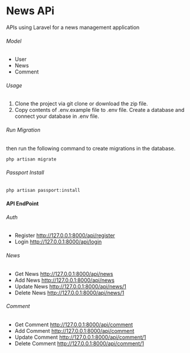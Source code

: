 # News APi
APIs using Laravel for a news management application

###### Model
- User
- News
- Comment


###### Usage
1. Clone the project via git clone or download the zip file.
2. Copy contents of .env.example file to .env file. Create a database and connect your database in .env file.

###### Run Migration
then run the following command to create migrations in the database.
```sh
php artisan migrate
```

###### Passport Install
```sh
php artisan passport:install
```

#### API EndPoint
###### Auth
- Register http://127.0.0.1:8000/api/register
- Login http://127.0.0.1:8000/api/login

###### News
- Get News http://127.0.0.1:8000/api/news
- Add News http://127.0.0.1:8000/api/news
- Update News http://127.0.0.1:8000/api/news/1
- Delete News http://127.0.0.1:8000/api/news/1

###### Comment
- Get Comment http://127.0.0.1:8000/api/comment
- Add Comment http://127.0.0.1:8000/api/comment
- Update Comment http://127.0.0.1:8000/api/comment/1
- Delete Comment http://127.0.0.1:8000/api/comment/1

